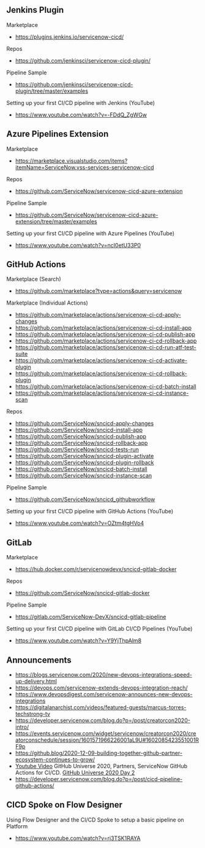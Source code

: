 ## Jenkins Plugin

Marketplace
- https://plugins.jenkins.io/servicenow-cicd/

Repos
- https://github.com/jenkinsci/servicenow-cicd-plugin/

Pipeline Sample
- https://github.com/jenkinsci/servicenow-cicd-plugin/tree/master/examples

Setting up your first CI/CD pipeline with Jenkins (YouTube)
- https://www.youtube.com/watch?v=-FDdQ_ZgWGw

## Azure Pipelines Extension

Marketplace 
- https://marketplace.visualstudio.com/items?itemName=ServiceNow.vss-services-servicenow-cicd

Repos
- https://github.com/ServiceNow/servicenow-cicd-azure-extension

Pipeline Sample
- https://github.com/ServiceNow/servicenow-cicd-azure-extension/tree/master/examples

Setting up your first CI/CD pipeline with Azure Pipelines (YouTube)
- https://www.youtube.com/watch?v=ncI0etU33P0

## GitHub Actions

Marketplace (Search)

- https://github.com/marketplace?type=actions&query=servicenow

Marketplace (Individual Actions)

- https://github.com/marketplace/actions/servicenow-ci-cd-apply-changes
- https://github.com/marketplace/actions/servicenow-ci-cd-install-app
- https://github.com/marketplace/actions/servicenow-ci-cd-publish-app
- https://github.com/marketplace/actions/servicenow-ci-cd-rollback-app
- https://github.com/marketplace/actions/servicenow-ci-cd-run-atf-test-suite
- https://github.com/marketplace/actions/servicenow-ci-cd-activate-plugin
- https://github.com/marketplace/actions/servicenow-ci-cd-rollback-plugin
- https://github.com/marketplace/actions/servicenow-ci-cd-batch-install
- https://github.com/marketplace/actions/servicenow-ci-cd-instance-scan
 
Repos
- https://github.com/ServiceNow/sncicd-apply-changes
- https://github.com/ServiceNow/sncicd-install-app
- https://github.com/ServiceNow/sncicd-publish-app
- https://github.com/ServiceNow/sncicd-rollback-app
- https://github.com/ServiceNow/sncicd-tests-run
- https://github.com/ServiceNow/sncicd-plugin-activate
- https://github.com/ServiceNow/sncicd-plugin-rollback
- https://github.com/ServiceNow/sncicd-batch-install
- https://github.com/ServiceNow/sncicd-instance-scan

Pipeline Sample
- https://github.com/ServiceNow/sncicd_githubworkflow

Setting up your first CI/CD pipeline with GitHub Actions (YouTube)
- https://www.youtube.com/watch?v=OZtm4tgHVo4

## GitLab

Marketplace
- https://hub.docker.com/r/servicenowdevx/sncicd-gitlab-docker

Repos
- https://github.com/ServiceNow/sncicd-gitlab-docker

Pipeline Sample
- https://gitlab.com/ServiceNow-DevX/sncicd-gitlab-pipeline

Setting up your first CI/CD pipeline with GitLab CI/CD Pipelines (YouTube)
- https://www.youtube.com/watch?v=Y9YjThpAlm8

## Announcements
- https://blogs.servicenow.com/2020/new-devops-integrations-speed-up-delivery.html
- https://devops.com/servicenow-extends-devops-integration-reach/
- https://www.devopsdigest.com/servicenow-announces-new-devops-integrations
- https://digitalanarchist.com/videos/featured-guests/marcus-torres-techstrong-tv
- https://developer.servicenow.com/blog.do?p=/post/creatorcon2020-intro/
- https://events.servicenow.com/widget/servicenow/creatorcon2020/creatorconschedule/session/1601571966226001aL9U#1602085423551001RF9p
- https://github.blog/2020-12-09-building-together-github-partner-ecosystem-continues-to-grow/
- [Youtube Video](https://www.youtube.com/watch?v=r_7NdEyvRYk) GitHub Universe 2020, Partners, ServiceNow GitHub Actions for CI/CD. [GitHub Universe 2020 Day 2](https://www.youtube.com/watch?v=SqAJsCpHL_E)
- https://developer.servicenow.com/blog.do?p=/post/cicd-pipeline-github-actions/

## CICD Spoke on Flow Designer

Using Flow Designer and the CI/CD Spoke to setup a basic pipeline on Platform
- https://www.youtube.com/watch?v=rj3TSK1RAYA
